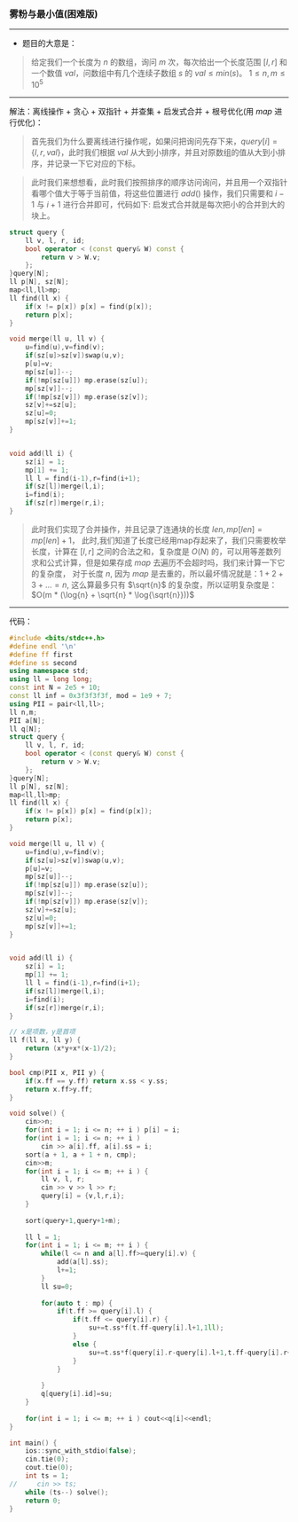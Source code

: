 ### 雾粉与最小值(困难版)



---

* 题目的大意是：
> 给定我们一个长度为 $n$ 的数组，询问 $m$ 次，每次给出一个长度范围 $[l,r]$ 和一个数值 $val$，问数组中有几个连续子数组 $s$ 的 $val \le min(s)$。
> $1 \le n, m \le 10^5$

---


解法：离线操作 + 贪心 + 双指针 + 并查集 + 启发式合并 + 根号优化(用 $map$ 进行优化)：

>首先我们为什么要离线进行操作呢，如果问把询问先存下来，$query[i] = \{l, r, val\}$，此时我们根据 $val$ 从大到小排序，并且对原数组的值从大到小排序，并记录一下它对应的下标。

>此时我们来想想看，此时我们按照排序的顺序访问询问，并且用一个双指针看哪个值大于等于当前值，将这些位置进行 $add()$ 操作，我们只需要和 $i-1$ 与 $i+1$ 进行合并即可，代码如下: 启发式合并就是每次把小的合并到大的块上。

```cpp
struct query {
    ll v, l, r, id;
    bool operator < (const query& W) const {
        return v > W.v;
    }; 
}query[N]; 
ll p[N], sz[N]; 
map<ll,ll>mp;
ll find(ll x) {
    if(x != p[x]) p[x] = find(p[x]); 
    return p[x]; 
}

void merge(ll u, ll v) {
    u=find(u),v=find(v);
    if(sz[u]>sz[v])swap(u,v);
    p[u]=v;
    mp[sz[u]]--;
    if(!mp[sz[u]]) mp.erase(sz[u]); 
    mp[sz[v]]--;
    if(!mp[sz[v]]) mp.erase(sz[v]); 
    sz[v]+=sz[u];
    sz[u]=0;
    mp[sz[v]]+=1;
} 


void add(ll i) {
    sz[i] = 1; 
    mp[1] += 1; 
    ll l = find(i-1),r=find(i+1);
    if(sz[l])merge(l,i);
    i=find(i);
    if(sz[r])merge(r,i);
}

```


> 此时我们实现了合并操作，并且记录了连通块的长度 $len, mp[len] = mp[len] + 1$，
此时,我们知道了长度已经用map存起来了，我们只需要枚举长度，计算在 $[l,r]$ 之间的合法之和，复杂度是 $O(N)$ 的，可以用等差数列求和公式计算，但是如果存成 $map$ 去遍历不会超时吗，我们来计算一下它的复杂度，
对于长度 $n$, 因为 $map$ 是去重的，所以最坏情况就是：$1 + 2 + 3 + ... = n$, 这么算最多只有 $\sqrt{n}$ 的复杂度，所以证明复杂度是：$O(m * (\log{n} + \sqrt{n} * \log{\sqrt{n}}))$

---

代码：

```cpp
#include <bits/stdc++.h> 
#define endl '\n'
#define ff first 
#define ss second 
using namespace std;
using ll = long long;
const int N = 2e5 + 10;
const ll inf = 0x3f3f3f3f, mod = 1e9 + 7;
using PII = pair<ll,ll>;
ll n,m;
PII a[N];
ll q[N]; 
struct query {
    ll v, l, r, id;
    bool operator < (const query& W) const {
        return v > W.v;
    }; 
}query[N]; 
ll p[N], sz[N]; 
map<ll,ll>mp;
ll find(ll x) {
    if(x != p[x]) p[x] = find(p[x]); 
    return p[x]; 
}

void merge(ll u, ll v) {
    u=find(u),v=find(v);
    if(sz[u]>sz[v])swap(u,v);
    p[u]=v;
    mp[sz[u]]--;
    if(!mp[sz[u]]) mp.erase(sz[u]); 
    mp[sz[v]]--;
    if(!mp[sz[v]]) mp.erase(sz[v]); 
    sz[v]+=sz[u];
    sz[u]=0;
    mp[sz[v]]+=1;
} 


void add(ll i) {
    sz[i] = 1; 
    mp[1] += 1; 
    ll l = find(i-1),r=find(i+1);
    if(sz[l])merge(l,i);
    i=find(i);
    if(sz[r])merge(r,i);
}

// x是项数，y是首项
ll f(ll x, ll y) {
    return (x*y+x*(x-1)/2);
}

bool cmp(PII x, PII y) {
    if(x.ff == y.ff) return x.ss < y.ss;
    return x.ff>y.ff;
}

void solve() {
    cin>>n;
    for(int i = 1; i <= n; ++ i ) p[i] = i; 
    for(int i = 1; i <= n; ++ i ) 
        cin >> a[i].ff, a[i].ss = i; 
    sort(a + 1, a + 1 + n, cmp); 
    cin>>m;
    for(int i = 1; i <= m; ++ i ) {
        ll v, l, r; 
        cin >> v >> l >> r; 
        query[i] = {v,l,r,i};
    }
    
    sort(query+1,query+1+m); 
    
    ll l = 1; 
    for(int i = 1; i <= m; ++ i ) {
        while(l <= n and a[l].ff>=query[i].v) {
            add(a[l].ss); 
            l+=1;
        } 
        ll su=0;
        
        for(auto t : mp) {
            if(t.ff >= query[i].l) {
                if(t.ff <= query[i].r) {
                    su+=t.ss*f(t.ff-query[i].l+1,1ll);
                }
                else {
                    su+=t.ss*f(query[i].r-query[i].l+1,t.ff-query[i].r+1ll);
                }
            }
            
        }
        q[query[i].id]=su;
    }
    
    for(int i = 1; i <= m; ++ i ) cout<<q[i]<<endl;
}

int main() {
    ios::sync_with_stdio(false); 
    cin.tie(0); 
    cout.tie(0); 
    int ts = 1; 
//     cin >> ts;
    while (ts--) solve();   
    return 0;   
}

```
